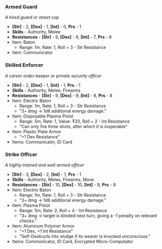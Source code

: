 ### Armed Guard
*A hired guard or street cop*
- **\[Str\]** - 2, **\[Dex\]** - 1, **\[Int\]** - 0, **Prs** - 1
- **Skills** - Authority, Melee
- **Resistances** - **\[Str\]** - 9, **\[Dex\]** - 9, **\[Int\]** - 7, **Prs** - 8
- Item: Baton
	- Range: 1m, Rate: 1, Roll + 3 - Str Resistance
- Item: Communicator
### Skilled Enforcer
*A career order-keeper or private security officer*
- **\[Str\]** - 2, **\[Dex\]** - 1, **\[Int\]** - 1, **Prs** - 1
- **Skills** - Authority, Melee, Firearms
- **Resistances** - **\[Str\]** - 9, **\[Dex\]** - 9, **\[Int\]** - 8, **Prs** - 8
- Item: Electric Baton
	- Range: 1m, Rate: 1, Roll + 3 - Str Resistance
	- "3+ dmg → 1d6 additional energy damage."
- Item: Disposable Plasma Pistol
	- Range: 5m, Rate: 1, Value: ₮20, Roll + 2 - Int Resistance
	- "Can only fire three shots, after which it is inoperable"
- Item: Plastic Plate Armor
	- "+1 Dex Resistance"
- Items: Communicator, ID Card
### Strike Officer
*A highly-trained and well-armed officer*
- **\[Str\]** - 3, **\[Dex\]** - 2, **\[Int\]** - 1, **Prs** - 1
- **Skills** - Authority, Melee, Firearms, Move
- **Resistances** - **\[Str\]** - 10, **\[Dex\]** - 10, **\[Int\]** - 9, **Prs** - 8
- Item: Electric Baton
	- Range: 1m, Rate: 1, Roll + 3 - Str Resistance
	- "3+ dmg → 1d6 additional energy damage."
- Item: Plasma Pistol
	- Range: 5m, Rate: 2, Roll + 4 - Int Resistance
	- "3+ dmg → target is blinded next turn, giving a -1 penalty on relevant checks."
- Item: Aluminum Polymer Armor
	- "+1 Dex, +1 Int Resistance"
	- "Self-Destructs into sludge if its wearer is knocked unconscious."
- Items: Communicator, ID Card, Encrypted Micro-Computator